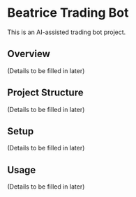 # Beatrice Trading Bot

This is an AI-assisted trading bot project.

## Overview

(Details to be filled in later)

## Project Structure

(Details to be filled in later)

## Setup

(Details to be filled in later)

## Usage

(Details to be filled in later) 
